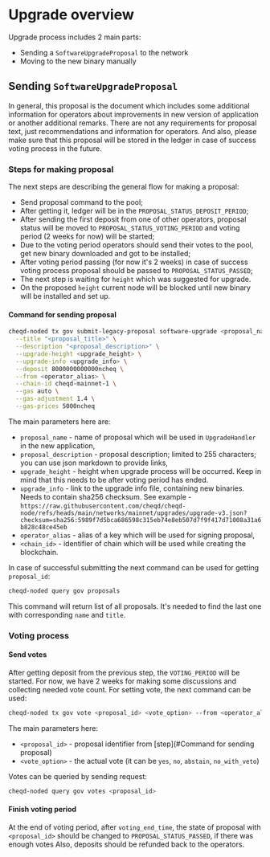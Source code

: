 # Upgrade overview

Upgrade process includes 2 main parts:

- Sending a `SoftwareUpgradeProposal` to the network
- Moving to the new binary manually

## Sending `SoftwareUpgradeProposal`

In general, this proposal is the document which includes some additional information for operators about improvements in new version of application or another additional remarks.
There are not any requirements for proposal text, just recommendations and information for operators. And also, please make sure that this proposal will be stored in the ledger in case of success voting process in the future.

### Steps for making proposal

The next steps are describing the general flow for making a proposal:

- Send proposal command to the pool;
- After getting it, ledger will be in the `PROPOSAL_STATUS_DEPOSIT_PERIOD`;
- After sending the first deposit from one of other operators, proposal status will be moved to `PROPOSAL_STATUS_VOTING_PERIOD` and voting period (2 weeks for now) will be started;
- Due to the voting period operators should send their votes to the pool, get new binary downloaded and got to be installed;
- After voting period passing (for now it's 2 weeks) in case of success voting process proposal should be passed to `PROPOSAL_STATUS_PASSED`;
- The next step is waiting for `height` which was suggested for upgrade.
- On the proposed `height` current node will be blocked until new binary will be installed and set up.

#### Command for sending proposal

```bash
cheqd-noded tx gov submit-legacy-proposal software-upgrade <proposal_name> \
  --title "<proposal_title>" \
  --description "<proposal_description>" \
  --upgrade-height <upgrade_height> \
  --upgrade-info <upgrade_info> \
  --deposit 8000000000000ncheq \
  --from <operator_alias> \
  --chain-id cheqd-mainnet-1 \
  --gas auto \
  --gas-adjustment 1.4 \
  --gas-prices 5000ncheq
```

The main parameters here are:

- `proposal_name` - name of proposal which will be used in `UpgradeHandler` in the new application,
- `proposal_description` - proposal description; limited to 255 characters; you can use json markdown to provide links,
- `upgrade_height` - height when upgrade process will be occurred. Keep in mind that this needs to be after voting period has ended.
- `upgrade_info` - link to the upgrade info file, containing new binaries. Needs to contain sha256 checksum. See example - `https://raw.githubusercontent.com/cheqd/cheqd-node/refs/heads/main/networks/mainnet/upgrades/upgrade-v3.json?checksum=sha256:5989f7d5bca686598c315eb74e8eb507d7f9f417d71008a31a6b828c48ce45eb`
- `operator_alias` - alias of a key which will be used for signing proposal,
- `<chain_id>` - identifier of chain which will be used while creating the blockchain.

In case of successful submitting  the next command can be used for getting `proposal_id`:

```bash
cheqd-noded query gov proposals
```

This command will return list of all proposals. It's needed to find the last one with corresponding `name` and `title`.

### Voting process

#### Send votes

After getting deposit from the previous step, the `VOTING_PERIOD` will be started. For now, we have 2 weeks for making some discussions and collecting needed vote count.
For setting vote, the next command can be used:

```bash
cheqd-noded tx gov vote <proposal_id> <vote_option> --from <operator_alias> --chain-id <chain_id> --gas auto --gas-adjustment 1.5 --gas-prices 5000ncheq
```

The main parameters here:

- `<proposal_id>` - proposal identifier from [step](#Command for sending proposal)
- `<vote_option>` - the actual vote (it can be `yes`, `no`, `abstain`, `no_with_veto`)

Votes can be queried by sending request:

```bash
cheqd-noded query gov votes <proposal_id>
```

#### Finish voting period

At the end of voting period, after `voting_end_time`, the state of proposal with `<proposal_id>` should be changed to `PROPOSAL_STATUS_PASSED`, if there was enough votes
Also, deposits should be refunded back to the operators.
